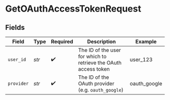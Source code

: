 # GetOAuthAccessTokenRequest


## Fields

| Field                                                           | Type                                                            | Required                                                        | Description                                                     | Example                                                         |
| --------------------------------------------------------------- | --------------------------------------------------------------- | --------------------------------------------------------------- | --------------------------------------------------------------- | --------------------------------------------------------------- |
| `user_id`                                                       | *str*                                                           | :heavy_check_mark:                                              | The ID of the user for which to retrieve the OAuth access token | user_123                                                        |
| `provider`                                                      | *str*                                                           | :heavy_check_mark:                                              | The ID of the OAuth provider (e.g. `oauth_google`)              | oauth_google                                                    |